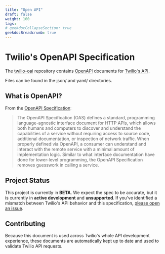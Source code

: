 ```yaml
---
title: "Open API"
draft: false
weight: 100
tags:
# geekdocCollapseSection: true
geekdocBreadcrumb: true
---
```


# Twilio's OpenAPI Specification

The [twilio-oai](https://github.com/twilio/twilio-oai) repository contains [OpenAPI](https://www.openapis.org/) documents for [Twilio's API](https://docs.twilio.com).

Files can be found in the json/ and yaml/ directories.

## What is OpenAPI?

From the [OpenAPI Specification](https://github.com/OAI/OpenAPI-Specification):

> The OpenAPI Specification (OAS) defines a standard, programming language-agnostic interface document for HTTP APIs, which allows both humans and computers to discover and understand the capabilities of a service without requiring access to source code, additional documentation, or inspection of network traffic. When properly defined via OpenAPI, a consumer can understand and interact with the remote service with a minimal amount of implementation logic. Similar to what interface documentation have done for lower-level programming, the OpenAPI Specification removes guesswork in calling a service.

## Project Status

This project is currently in **BETA**. We expect the spec to be accurate, but it is currently in **active development** and **unsupported**. If you've identified a mismatch between Twilio's API behavior and this specification, [please open an issue](https://github.com/twilio/twilio-oai/issues/new).

## Contributing

Because this document is used across Twilio's whole API development experience, these documents are automatically kept up to date and used to validate Twilio API requests.
